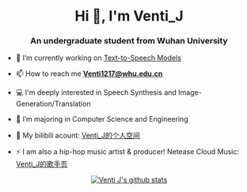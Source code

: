<h1 align="center">Hi 👋, I'm Venti_J</h1>
<h3 align="center">An undergraduate student from Wuhan University</h3>

- 🔭 I’m currently working on [Text-to-Speech Models](https://github.com/JOETtheIV/VITS-Paimon)

- 📫 How to reach me **Venti1217@whu.edu.cn**

- 💻 I'm deeply interested in Speech Synthesis and Image-Generation/Translation

- 📄 I’m majoring in Computer Science and Engineering

- 🍰 My bilibili acount: [Venti_J的个人空间](https://b23.tv/6tNEr6t)

- ⚡ I am also a hip-hop music artist & producer!   Netease Cloud Music: [Venti_J的歌手页](https://music.163.com/#/artist?app_version=8.8.20&id=37561474&dlt=0846)

 <p align="center" >
 <a href="https://github.com/JOETtheIV/github-readme-stats"><img align="center" src="https://github-readme-stats.vercel.app/api?username=JOETtheIV&show_icons=true&include_all_commits=true&theme=tokyonight&hide_border=flase" alt="Venti J's github stats" /></a> 
